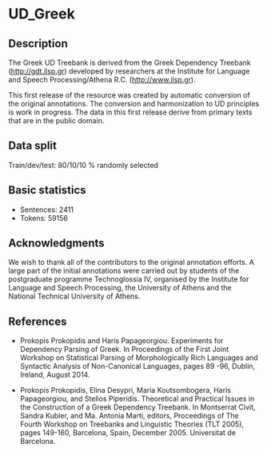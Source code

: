 # UD_Greek

## Description
The Greek UD Treebank is derived from the Greek
Dependency Treebank (http://gdt.ilsp.gr) developed by researchers at the Institute
for Language and Speech Processing/Athena R.C. (http://www.ilsp.gr).

This first release of the resource was created by
automatic conversion of the original annotations. The conversion and harmonization to UD principles is work in progress. The data in this first release derive from primary texts that are in the public domain.


## Data split

Train/dev/test: 80/10/10 % randomly selected

## Basic statistics

- Sentences:  2411
- Tokens:  59156

## Acknowledgments

We wish to thank all of the contributors to the
original annotation efforts.
A large part of the initial annotations were carried out by students of the postgraduate programme
Technoglossia IV, organised by the Institute for
Language and Speech Processing, the University
of Athens and the National Technical University of
Athens.

## References

* Prokopis Prokopidis and Haris Papageorgiou. Experiments for Dependency Parsing of Greek. In Proceedings of the First Joint Workshop on Statistical Parsing of Morphologically Rich Languages and Syntactic Analysis of Non-Canonical Languages, pages 89 -96, Dublin, Ireland, August 2014.

* Prokopis Prokopidis, Elina Desypri, Maria Koutsombogera, Haris Papageorgiou, and Stelios Piperidis. Theoretical and Practical Issues in the Construction of a Greek Dependency Treebank. In Montserrat Civit, Sandra Kubler, and Ma. Antonia Marti, editors, Proceedings of The Fourth Workshop on Treebanks and Linguistic Theories (TLT 2005), pages 149-160, Barcelona, Spain, December 2005. Universitat de Barcelona.
